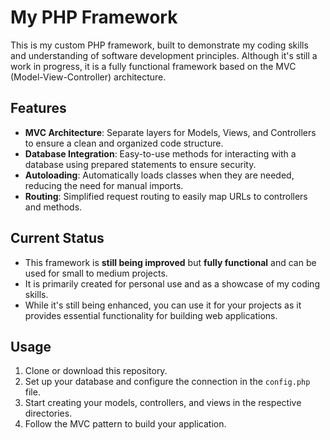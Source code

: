 # My PHP Framework

This is my custom PHP framework, built to demonstrate my coding skills and understanding of software development principles. Although it's still a work in progress, it is a fully functional framework based on the MVC (Model-View-Controller) architecture.

## Features
- **MVC Architecture**: Separate layers for Models, Views, and Controllers to ensure a clean and organized code structure.
- **Database Integration**: Easy-to-use methods for interacting with a database using prepared statements to ensure security.
- **Autoloading**: Automatically loads classes when they are needed, reducing the need for manual imports.
- **Routing**: Simplified request routing to easily map URLs to controllers and methods.

## Current Status
- This framework is **still being improved** but **fully functional** and can be used for small to medium projects.
- It is primarily created for personal use and as a showcase of my coding skills.
- While it's still being enhanced, you can use it for your projects as it provides essential functionality for building web applications.

## Usage
1. Clone or download this repository.
2. Set up your database and configure the connection in the `config.php` file.
3. Start creating your models, controllers, and views in the respective directories.
4. Follow the MVC pattern to build your application.
